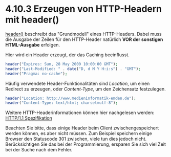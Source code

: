 # 4.10.3 Erzeugen von HTTP-Headern mit header()

[header()](http://php.net/manual/de/function.header.php) beschreibt das "Grundmodell" eines HTTP-Headers. Dabei muss die Ausgabe der Zeilen für den HTTP-Header natürlich **VOR der sonstigen HTML-Ausgabe** erfolgen.


Hier wird ein Header erzeugt, der das Caching beeinflusst.

```php linenums="1"
header("Expires: Sun, 28 May 2000 10:00:00 GMT");
header("Last-Modified: " . date("D, d M Y H:i:s") . "GMT");
header("Pragma: no-cache");
```

Häufig verwendete Header-Funktionalitäten sind *Location*, um einen Redirect zu erzeugen, oder *Content-Type*, um den Zeichensatz festzulegen.

```php linenums="1"
header("Location: http://www.medieninformatik-emden.de");
header("Content-Type: text/html; charset=utf-8");
```

Weitere HTTP-Headerinformationen können hier nachgelesen werden: [HTTP/1.1 Spezifikation](https://tools.ietf.org/html/rfc2616)

Beachten Sie bitte, dass einige Header beim Client zwischengespeichert werden können, es aber nicht müssen. Zum Beispiel speichern einige Browser den Statuscode 301 zwischen, viele tun dies jedoch nicht. Berücksichtigen Sie das bei der Programmierung, ersparen Sie sich viel Zeit bei der Suche nach dem Fehler.

